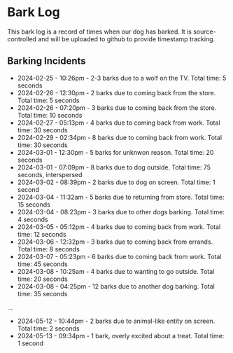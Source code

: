 # Bark Log
This bark log is a record of times when our dog has barked. It is source-controlled and will
be uploaded to github to provide timestamp tracking.

## Barking Incidents
* 2024-02-25 - 10:26pm - 2-3 barks due to a wolf on the TV. Total time: 5 seconds
* 2024-02-26 - 12:30pm - 2 barks due to coming back from the store. Total time: 5 seconds
* 2024-02-26 - 07:20pm - 3 barks due to coming back from the store. Total time: 10 seconds
* 2024-02-27 - 05:13pm - 4 barks due to coming back from work. Total time: 30 seconds
* 2024-02-29 - 02:34pm - 8 barks due to coming back from work. Total time: 30 seconds
* 2024-03-01 - 12:30pm - 5 barks for unknwon reason. Total time: 20 seconds
* 2024-03-01 - 07:09pm - 8 barks due to dog outside. Total time: 75 seconds, interspersed
* 2024-03-02 - 08:39pm - 2 barks due to dog on screen. Total time: 1 second
* 2024-03-04 - 11:32am - 5 barks due to returning from store. Total time: 15 seconds
* 2024-03-04 - 08:23pm - 3 barks due to other dogs barking. Total time: 4 seconds
* 2024-03-05 - 05:12pm - 4 barks due to coming back from work. Total time: 12 seconds
* 2024-03-06 - 12:32pm - 3 barks due to coming back from errands. Total time: 8 seconds
* 2024-03-07 - 05:23pm - 6 barks due to coming back from work. Total time: 45 seconds
* 2024-03-08 - 10:25am - 4 barks due to wanting to go outside. Total time: 20 seconds
* 2024-03-08 - 04:25pm - 12 barks due to another dog barking. Total time: 35 seconds

...

* 2024-05-12 - 10:44pm - 2 barks due to animal-like entity on screen. Total time: 2 seconds
* 2024-05-13 - 09:34pm - 1 bark, overly excited about a treat. Total time: 1 second
